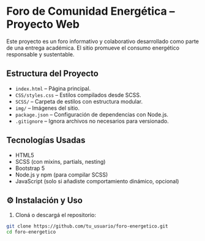 #  Foro de Comunidad Energética – Proyecto Web

Este proyecto es un foro informativo y colaborativo desarrollado como parte de una entrega académica. El sitio promueve el consumo energético responsable y sustentable.

##  Estructura del Proyecto

- `index.html` – Página principal.
- `CSS/styles.css` – Estilos compilados desde SCSS.
- `SCSS/` – Carpeta de estilos con estructura modular.
- `img/` – Imágenes del sitio.
- `package.json` – Configuración de dependencias con Node.js.
- `.gitignore` – Ignora archivos no necesarios para versionado.

##  Tecnologías Usadas

- HTML5
- SCSS (con mixins, partials, nesting)
- Bootstrap 5
- Node.js y npm (para compilar SCSS)
- JavaScript (solo si añadiste comportamiento dinámico, opcional)

## ⚙ Instalación y Uso

1. Cloná o descargá el repositorio:

```bash
git clone https://github.com/tu_usuario/foro-energetico.git
cd foro-energetico
